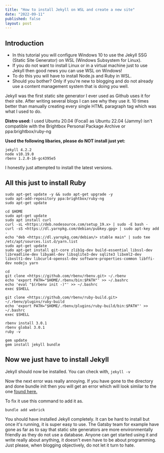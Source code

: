 ```yaml
---
title: "How to install Jekyll on WSL and create a new site"
date: "2022-09-11"
published: false
layout: post
---
```


## Introduction

- In this tutorial you will configure Windows 10 to use the Jekyll SSG (Static Site Generator) on WSL (Windows Subsystem for Linux).
- If you do not want to install Linux or in a virtual machine just to use Jekyll then good news you can use WSL on Windows!
- To do this you will have to install Node.js and Ruby in WSL.
- Should you bother? Only if you're new to blogging and do not already use a content management system that is doing you well.
  
Jekyll was the first static site generator I ever used as Github uses it for their site. After writing several blogs I can see why they use it. 10 times better than manually creating
every single HTML paragraph tag which was what I used to do.

**Distro used:** I used Ubuntu 20.04 (Focal) as Ubuntu 22.04 (Jammy) isn't compatible with the Brightbox Personal Package Archive or ppa:brightbox/ruby-ng

**Used the following libaries, please do NOT install just yet:**

```text
jekyll 4.2.2
node v10.19.0
rbenv 1.2.0-16-gc4395e5
```

I honestly just attempted to install the latest versions.

## All this just to install Ruby

```text
sudo apt-get update -y && sudo apt-get upgrade -y
sudo apt-add-repository ppa:brightbox/ruby-ng
sudo apt-get update

cd $HOME
sudo apt-get update
sudo apt install curl
curl -sL <https://deb.nodesource.com/setup_19.x> | sudo -E bash -
curl -sS <https://dl.yarnpkg.com/debian/pubkey.gpg> | sudo apt-key add -
echo "deb <https://dl.yarnpkg.com/debian/> stable main" | sudo tee /etc/apt/sources.list.d/yarn.list
sudo apt-get update
sudo apt-get install git-core zlib1g-dev build-essential libssl-dev libreadline-dev libyaml-dev libsqlite3-dev sqlite3 libxml2-dev libxslt1-dev libcurl4-openssl-dev software-properties-common libffi-dev nodejs yarn

cd
git clone <https://github.com/rbenv/rbenv.git> ~/.rbenv
echo 'export PATH="$HOME/.rbenv/bin:$PATH"' >> ~/.bashrc
echo 'eval "$(rbenv init -)"' >> ~/.bashrc
exec $SHELL

git clone <https://github.com/rbenv/ruby-build.git> ~/.rbenv/plugins/ruby-build
echo 'export PATH="$HOME/.rbenv/plugins/ruby-build/bin:$PATH"' >> ~/.bashrc
exec $SHELL

rbenv install 3.0.1
rbenv global 3.0.1
ruby -v

gem update
gem install jekyll bundle
```

## Now we just have to install Jekyll

Jekyll should now be installed. You can check with, `jekyll -v`  

Now the next error was really annoying. If you have gone to the directory and done bundle init then you will get an error which will look similar to the one [found here.](https://github.com/jekyll/jekyll/issues/8523)

To fix it use this command to add it as.

```text
bundle add webrick
```

You should have installed Jekyll completely. It can be hard to install but once it's running, it is super easy to use. The Gatsby team for example have gone as far as to say that static site generators are more environmentally friendly as they do not use a database. Anyone can get started using it and write really about anything, it doesn't even have to be about programming. Just please, when blogging objectively, do not let it turn to hate.
